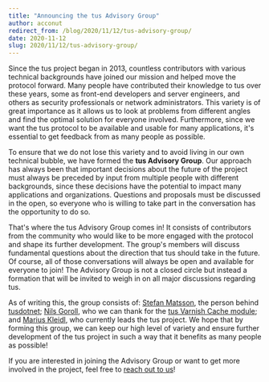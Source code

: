 ```yaml
---
title: "Announcing the tus Advisory Group"
author: acconut
redirect_from: /blog/2020/11/12/tus-advisory-group/
date: 2020-11-12
slug: 2020/11/12/tus-advisory-group/
---
```


Since the tus project began in 2013, countless contributors with various technical backgrounds have joined our mission and helped move the protocol forward. Many people have contributed their knowledge to tus over these years, some as front-end developers and server engineers, and others as security professionals or network administrators. This variety is of great importance as it allows us to look at problems from different angles and find the optimal solution for everyone involved. Furthermore, since we want the tus protocol to be available and usable for many applications, it's essential to get feedback from as many people as possible.

To ensure that we do not lose this variety and to avoid living in our own technical bubble, we have formed the **tus Advisory Group**. Our approach has always been that important decisions about the future of the project must always be preceded by input from multiple people with different backgrounds, since these decisions have the potential to impact many applications and organizations. Questions and proposals must be discussed in the open, so everyone who is willing to take part in the conversation has the opportunity to do so.

That's where the tus Advisory Group comes in! It consists of contributors from the community who would like to be more engaged with the protocol and shape its further development. The group's members will discuss fundamental questions about the direction that tus should take in the future. Of course, all of those conversations will always be open and available for everyone to join! The Advisory Group is not a closed circle but instead a formation that will be invited to weigh in on all major discussions regarding tus.

As of writing this, the group consists of: [Stefan Matsson](https://github.com/smatsson), the person behind [tusdotnet](https://github.com/tusdotnet/tusdotnet); [Nils Goroll](https://github.com/nigoroll), who we can thank for the [tus Varnish Cache module](https://code.uplex.de/uplex-varnish/libvmod-tus); and [Marius Kleidl](https://github.com/Acconut), who currently leads the tus project. We hope that by forming this group, we can keep our high level of variety and ensure further development of the tus project in such a way that it benefits as many people as possible!

If you are interested in joining the Advisory Group or want to get more involved in the project, feel free to [reach out to us](/support.html)!
